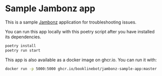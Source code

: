 # Sample Jambonz app

This is a sample [Jambonz](https://github.com/jambonz) application for troubleshooting issues.

You can run this app locally with this poetry script after you have installed its dependencies.

```bash
poetry install
poetry run start
```

This app is also available as a docker image on ghcr.io. You can run it with:

```bash
docker run -p 5000:5000 ghcr.io/booklinebot/jambonz-sample-app:master
```
